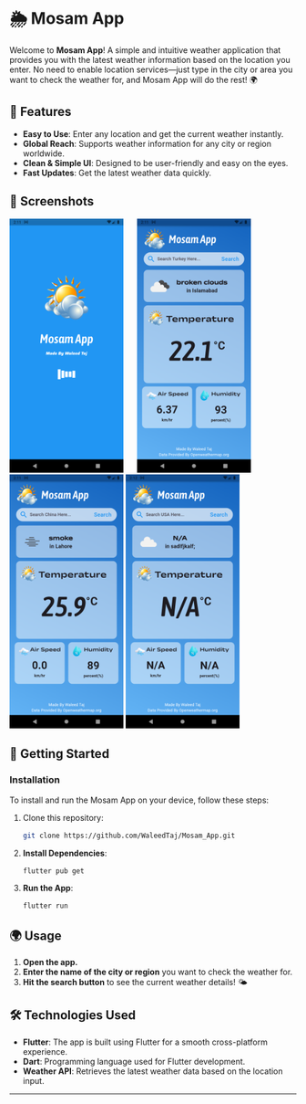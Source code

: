 # 🌦️ Mosam App

Welcome to **Mosam App**! A simple and intuitive weather application that provides you with the latest weather information based on the location you enter. No need to enable location services—just type in the city or area you want to check the weather for, and Mosam App will do the rest! 🌍

## 🌟 Features

- **Easy to Use**: Enter any location and get the current weather instantly.
- **Global Reach**: Supports weather information for any city or region worldwide.
- **Clean & Simple UI**: Designed to be user-friendly and easy on the eyes.
- **Fast Updates**: Get the latest weather data quickly.

## 📸 Screenshots

<img src="https://github.com/WaleedTaj/Mosam_App/blob/main/assets/images/Screenshot_1.png" width="200" style="margin-right: 20px;"/> <img src="https://github.com/WaleedTaj/Mosam_App/blob/main/assets/images/Screenshot_2.png" width="200"/> <img src="https://github.com/WaleedTaj/Mosam_App/blob/main/assets/images/Screenshot_3.png" width="200"/> <img src="https://github.com/WaleedTaj/Mosam_App/blob/main/assets/images/Screenshot_4.png" width="200"/>

## 🚀 Getting Started

### Installation

To install and run the Mosam App on your device, follow these steps:

1. Clone this repository:
   ```bash
   git clone https://github.com/WaleedTaj/Mosam_App.git
   ```
2. **Install Dependencies**:
   ```bash
   flutter pub get
   ```
3. **Run the App**:
   ```bash
   flutter run

## 🌍 Usage

1. **Open the app.**
2. **Enter the name of the city or region** you want to check the weather for.
3. **Hit the search button** to see the current weather details! 🌤️

## 🛠️ Technologies Used

- **Flutter**: The app is built using Flutter for a smooth cross-platform experience.
- **Dart**: Programming language used for Flutter development.
- **Weather API**: Retrieves the latest weather data based on the location input.

---
